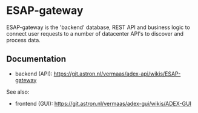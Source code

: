 # ESAP-gateway

ESAP-gateway is the 'backend' database, REST API and business logic to connect user requests to a number of datacenter API's to discover and process data.

## Documentation 
* backend (API): https://git.astron.nl/vermaas/adex-api/wikis/ESAP-gateway

See also:
* frontend (GUI): https://git.astron.nl/vermaas/adex-gui/wikis/ADEX-GUI